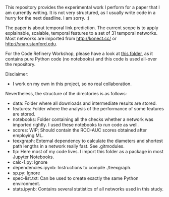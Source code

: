 This repository provides the experimental work I perform for a paper that I am currently writing.
It is not very structured, as I usually write code in a hurry for the next deadline.
I am sorry. :)

The paper is about temporal link prediction.
The current scope is to apply explainable, scalable, temporal features to a set of 31 temporal networks.
Most networks are imported from http://konect.cc/ or http://snap.stanford.edu.

For the Code Refinery Workshop, please have a look at [this folder](./tlp), as it contains pure Python code (no notebooks) and this code is used all-over the repository.

Disclaimer:
- I work on my own in this project, so no real collaboration.

Nevertheless, the structure of the directories is as follows:
- data: Folder where all downloads and intermediate results are stored.
- features: Folder where the analysis of the performance of some features are stored.
- notebooks: Folder containing all the checks whether a network was imported rightly. I used these notebooks to run code as well.
- scores: WIP; Should contain the ROC-AUC scores obtained after employing ML.
- teexgraph: External dependency to calculate the diameters and shortest path lengths in a network really fast. See .gitmodules.
- tlp: Here most of my code lives. I import this folder as a package in most Jupyter Notebooks.
- calc-1.py: Ignore
- dependencies.ipynb: Instructions to compile ./teexgraph.
- sp.py: Ignore
- spec-list.txt: Can be used to create exactly the same Python environment.
- stats.ipynb: Contains several statistics of all networks used in this study.